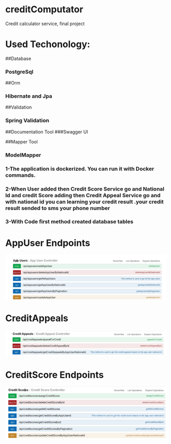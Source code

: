 # creditComputator
Credit calculator service, final project

# Used Techonology: 
##Database
### PostgreSql

##Orm 
### Hibernate and Jpa

##Validation 
### Spring Validation

##Documentation Tool
###Swagger UI

##Mapper Tool
### ModelMapper

### 1-The application is dockerized. You can run it with Docker commands.
### 2-When User added then Credit Score Service go and National Id and credit Score adding then Credit Appeal Service go and with national id  you can learning  your credit result .your  credit result sended to sms your phone number
### 3-With Code first method created database tables 



# AppUser Endpoints
![](projectphotos/Appuser.jpg)

# CreditAppeals
![](projectphotos/CreditAppeals.jpg)

# CreditScore Endpoints
![](projectphotos/CreditScore.jpg)


